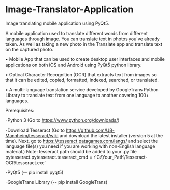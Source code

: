 # Image-Translator-Application
Image translating mobile application using PyQt5.

A mobile application used to translate different words from different languages through image. You can translate text in photos you've already taken. As well as taking a new photo in the Translate app and translate text on the captured photo.

• Mobile App that can be used to create desktop user interfaces and mobile applications on both iOS and Android using PyQt5 python library.

• Optical Character Recognition (OCR) that extracts text from images so that it can be edited, copied, formatted, indexed, searched, or translated.

• A multi-language translation service developed by GoogleTrans Python Library to translate text from one language to another covering 100+ languages.


Prerequisites:

-Python 3 (Go to https://www.python.org/downloads/)

-Download Tesseract (Go to https://github.com/UB-Mannheim/tesseract/wiki and download the latest installer (version 5 at the time). Next, go to https://tesseract.patagames.com/langs/ and select the language file(s) you need if you are working with non-English language material.)
 Note: tesseract path should be added to your .py file
  pytesseract.pytesseract.tesseract_cmd = r'C:\Your_Path\Tesseract-OCR\tesseract.exe'

 -PyQt5 (-- pip install pyqt5)
 
 -GoogleTrans Library (-- pip install GoogleTrans)
